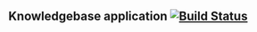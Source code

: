 ## Knowledgebase application [![Build Status](https://travis-ci.org/ck3g/knowledgebase.png?branch=master)](https://travis-ci.org/ck3g/knowledgebase)
